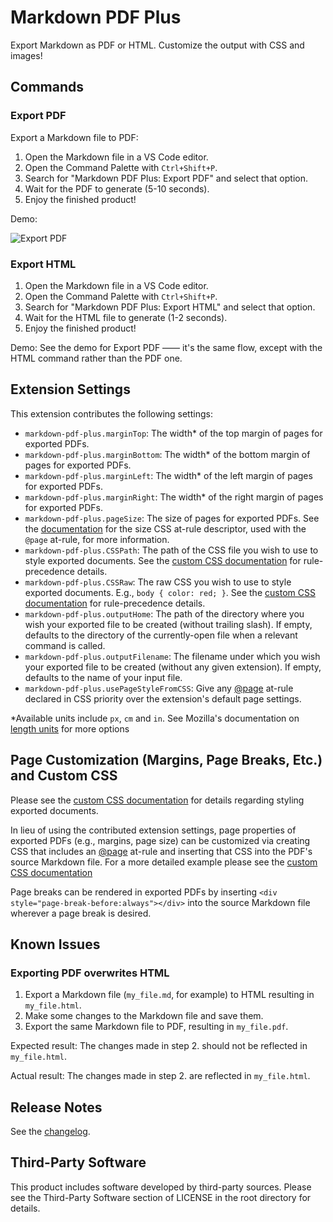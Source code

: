 # Markdown PDF Plus

Export Markdown as PDF or HTML. Customize the output with CSS and images!

## Commands

### Export PDF

Export a Markdown file to PDF:

1. Open the Markdown file in a VS Code editor.
2. Open the Command Palette with `Ctrl+Shift+P`.
3. Search for "Markdown PDF Plus: Export PDF" and select that option.
4. Wait for the PDF to generate (5-10 seconds).
5. Enjoy the finished product!

Demo:

![Export PDF](public/recording_export_pdf.gif)

### Export HTML

1. Open the Markdown file in a VS Code editor.
2. Open the Command Palette with `Ctrl+Shift+P`.
3. Search for "Markdown PDF Plus: Export HTML" and select that option.
4. Wait for the HTML file to generate (1-2 seconds).
5. Enjoy the finished product!

Demo: See the demo for Export PDF —— it's the same flow, except with the HTML command rather than
the PDF one.

## Extension Settings

This extension contributes the following settings:

- `markdown-pdf-plus.marginTop`: The width* of the top margin of pages for exported PDFs.
- `markdown-pdf-plus.marginBottom`: The width* of the bottom margin of pages for exported PDFs.
- `markdown-pdf-plus.marginLeft`: The width* of the left margin of pages for exported PDFs.
- `markdown-pdf-plus.marginRight`: The width* of the right margin of pages for exported PDFs.
- `markdown-pdf-plus.pageSize`: The size of pages for exported PDFs. See the
  [documentation](https://developer.mozilla.org/en-US/docs/Web/CSS/@page/size) for the size CSS
  at-rule descriptor, used with the `@page` at-rule, for more information.
- `markdown-pdf-plus.CSSPath`: The path of the CSS file you wish to use to style exported documents.
  See the [custom CSS documentation](./docs/customCss.md) for rule-precedence details.
- `markdown-pdf-plus.CSSRaw`: The raw CSS you wish to use to style exported documents. E.g., `body {
  color: red; }`.   See the [custom CSS documentation](./docs/customCss.md) for rule-precedence details.
- `markdown-pdf-plus.outputHome`: The path of the directory where you wish your exported file to be
  created (without trailing slash). If empty, defaults to the directory of the currently-open file
  when a relevant command is called.
- `markdown-pdf-plus.outputFilename`: The filename under which you wish your exported file to be
  created (without any given extension). If empty, defaults to the name of your input file.
- `markdown-pdf-plus.usePageStyleFromCSS`: Give any
  [@page](https://developer.mozilla.org/en-US/docs/Web/CSS/@page) at-rule declared in CSS priority
  over the extension's default page settings.

*Available units include `px`, `cm` and `in`. See Mozilla's documentation on [length
units](https://developer.mozilla.org/en-US/docs/Web/CSSlength#absolute_length_units) for more options

## Page Customization (Margins, Page Breaks, Etc.) and Custom CSS

Please see the [custom CSS documentation](./docs/customCss.md) for details regarding styling
exported documents.

In lieu of using the contributed extension settings, page properties of exported PDFs (e.g.,
margins, page size) can be customized via creating CSS that includes an 
[@page](https://developer.mozilla.org/en-US/docs/Web/CSS/@page) at-rule and inserting that CSS into
the PDF's source Markdown file. For a more detailed example please see the [custom CSS documentation](./docs/customCss.md)

Page breaks can be rendered in exported PDFs by inserting `<div
style="page-break-before:always"></div>` into the source Markdown file wherever a page break is desired.


## Known Issues

### Exporting PDF overwrites HTML

1. Export a Markdown file (`my_file.md`, for example) to HTML resulting in `my_file.html`.
2. Make some changes to the Markdown file and save them.
3. Export the same Markdown file to PDF, resulting in `my_file.pdf`.

Expected result: The changes made in step 2. should not be reflected in `my_file.html`.

Actual result: The changes made in step 2. are reflected in `my_file.html`.

## Release Notes

See the [changelog](CHANGELOG.md).

## Third-Party Software

This product includes software developed by third-party sources. Please see the Third-Party Software
section of LICENSE in the root directory for details.
